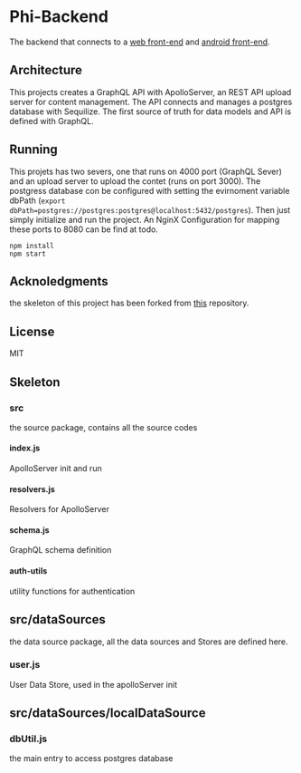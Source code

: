 # Phi-Backend
The backend that connects to a [web front-end]() and [android front-end]().


## Architecture
This projects creates a GraphQL API with ApolloServer, an REST API upload server for content management. The API connects and manages a postgres database with Sequilize. The first source of truth for data models and API is defined with GraphQL.


## Running
This projets has two severs, one that runs on 4000 port (GraphQL Sever) and an upload server to upload the contet (runs on port 3000). The postgress database con be configured with setting the evirnoment variable dbPath (`export dbPath=postgres://postgres:postgres@localhost:5432/postgres`). Then just simply initialize and run the project. An NginX Configuration for mapping these ports to 8080 can be find at todo.
```
npm install
npm start

```

## Acknoledgments
the skeleton of this project has been forked from [this](https://github.com/apollographql/fullstack-tutorial) repository.

## License
MIT

## Skeleton
### src
the source package, contains all the source codes
#### index.js
ApolloServer init and run
#### resolvers.js
Resolvers for ApolloServer
#### schema.js
GraphQL schema definition
#### auth-utils
utility functions for authentication

## src/dataSources
the data source package, all the data sources and Stores are defined here.  
### user.js
User Data Store, used in the apolloServer init

## src/dataSources/localDataSource
### dbUtil.js
the main entry to access postgres database

